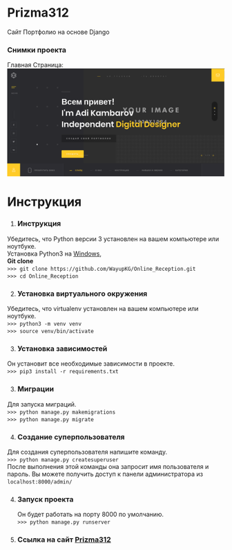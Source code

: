 # Prizma312
Сайт Портфолио на основе Django


### Снимки проекта
  Главная Страница:
  ![alt text](https://github.com/WayupKG/Prizma312/blob/master/static/scren_project/17-24-15.png "Главная Страница")
  <br>
  
# Инструкция 

1) ### Инструкция
  Убедитесь, что Python версии 3 установлен на вашем компьютере или ноутбуке.<br>
  Установка Python3 на [Windows](https://www.youtube.com/watch?v=IU4-19ofajg), []()
 	 <br>
  **Git clone** <br>
  `>>> git clone https://github.com/WayupKG/Online_Reception.git`<br>
  `>>> cd Online_Reception`
  
2) ### Установка виртуального окружения
  Убедитесь, что virtualenv установлен на вашем компьютере или ноутбуке.<br>
  `>>> python3 -m venv venv`<br>
  `>>> source venv/bin/activate`
  
3) ### Установка зависимостей
  Он установит все необходимые зависимости в проекте.<br>
  `>>> pip3 install -r requirements.txt`
  
3) ### Миграции 
  Для запуска миграций. <br>
  `>>> python manage.py makemigrations`<br>
  `>>> python manage.py migrate`
  
4) ### Создание суперпользователя
  Для создания суперпользователя напишите команду. <br>
  `>>> python manage.py createsuperuser` <br>
  После выполнения этой команды она запросит имя пользователя и пароль.
  Вы можете получить доступ к панели администратора из `localhost:8000/admin/`

4) ### Запуск проекта
   Он будет работать на порту 8000 по умолчанию.<br>
  `>>> python manage.py runserver` 
 
5) ### Ссылка на сайт [Prizma312](https://adikgklx.beget.tech/)
  
